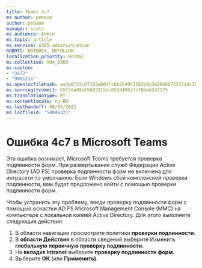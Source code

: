 ```yaml
---
title: Teams 4c7
ms.author: pebaum
author: pebaum
manager: scotv
ms.audience: Admin
ms.topic: article
ms.service: o365-administration
ROBOTS: NOINDEX, NOFOLLOW
localization_priority: Normal
ms.collection: Adm_O365
ms.custom:
- "3472"
- "9001211"
ms.openlocfilehash: ea3e8f23c07103e604fc6b264047582b9c3e26b6b73237adc30eba574e06cfd3
ms.sourcegitcommit: b5f7da89a650d2915dc652449623c78be6247175
ms.translationtype: MT
ms.contentlocale: ru-RU
ms.lasthandoff: 08/05/2021
ms.locfileid: "54049321"
---
```

# <a name="4c7-error-in-microsoft-teams"></a>Ошибка 4c7 в Microsoft Teams

Эта ошибка возникает, Microsoft Teams требуется проверка подлинности форм. При развертывании служб Федерации Active Directory (AD FS) проверка подлинности форм не включена для интрасети по умолчанию. Если Windows сбой комплексной проверки подлинности, вам будет предложено войти с помощью проверки подлинности форм.

Чтобы устранить эту проблему, введи проверку подлинности форм с помощью оснастки AD FS Microsoft Management Console (MMC) на компьютере с локальной копией Active Directory. Для этого выполните следующие действия: 

1. В области навигации просмотрите политики **проверки подлинности.**
2. В **области Действия** в области сведений выберите Изменить **глобальную первичную проверку подлинности.**
3. На **вкладке Intranet** выберите **проверку подлинности форм.**
4. Выберите **ОК** (или **Применить).**